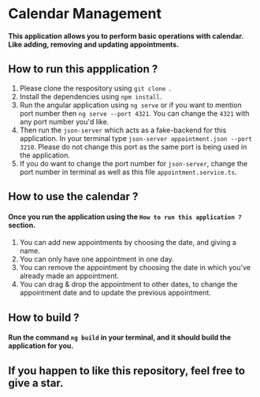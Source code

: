 # Calendar Management
#### This application allows you to perform basic operations with calendar. Like adding, removing and updating appointments.

## How to run this appplication ?

1. Please clone the respository using `git clone `.
2. Install the dependencies using `npm install`.
3. Run the angular application using `ng serve` or if you want to mention port number then `ng serve --port 4321`.
You can change the `4321` with any port number you'd like.
4. Then run the `json-server` which acts as a fake-backend for this application. In your terminal type `json-server appointment.json --port 3210`. Please do not change this port as the same port is being used in the application.
5. If you do want to change the port number for `json-server`, change the port number in terminal as well as this file `appointment.service.ts`.

## How to use the calendar ?

#### Once you run the application using the `How to run this application ?` section.

1. You can add new appointments by choosing the date, and giving a name.
2. You can only have one appointment in one day. 
3. You can remove the appointment by choosing the date in which you've already made an appointment.
4. You can drag & drop the appointment to other dates, to change the appointment date and to update the previous appointment.

## How to build ?

#### Run the command `ng build` in your terminal, and it should build the application for you.

## If you happen to like this repository, feel free to give a star.
